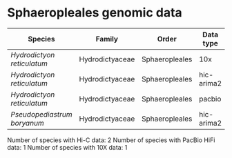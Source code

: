 # Sphaeropleales genomic data

| Species | Family | Order | Data type |
| -- | --- | --- | --- |
| *Hydrodictyon reticulatum* | Hydrodictyaceae | Sphaeropleales | 10x |
| *Hydrodictyon reticulatum* | Hydrodictyaceae | Sphaeropleales | hic-arima2 |
| *Hydrodictyon reticulatum* | Hydrodictyaceae | Sphaeropleales | pacbio |
| *Pseudopediastrum boryanum* | Hydrodictyaceae | Sphaeropleales | hic-arima2 |

Number of species with Hi-C data: 2
Number of species with PacBio HiFi data: 1
Number of species with 10X data: 1
